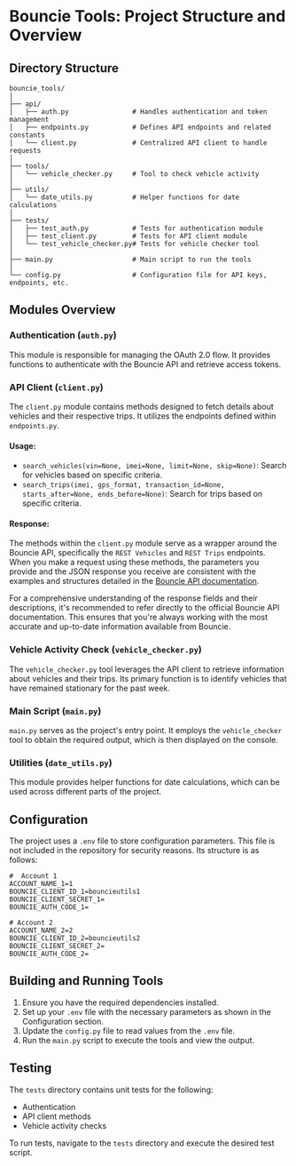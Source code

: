 # Bouncie Tools: Project Structure and Overview

## Directory Structure

```
bouncie_tools/
│
├── api/
│   ├── auth.py                # Handles authentication and token management
│   ├── endpoints.py           # Defines API endpoints and related constants
│   └── client.py              # Centralized API client to handle requests
│
├── tools/
│   └── vehicle_checker.py     # Tool to check vehicle activity
│
├── utils/
│   └── date_utils.py          # Helper functions for date calculations
│
├── tests/
│   ├── test_auth.py           # Tests for authentication module
│   ├── test_client.py         # Tests for API client module
│   └── test_vehicle_checker.py# Tests for vehicle checker tool
│
├── main.py                    # Main script to run the tools
│
└── config.py                  # Configuration file for API keys, endpoints, etc.
```

## Modules Overview

### Authentication (`auth.py`)
This module is responsible for managing the OAuth 2.0 flow. It provides functions to authenticate with the Bouncie API and retrieve access tokens.

### API Client (`client.py`)
The `client.py` module contains methods designed to fetch details about vehicles and their respective trips. It utilizes the endpoints defined within `endpoints.py`.

#### Usage:
- `search_vehicles(vin=None, imei=None, limit=None, skip=None)`: Search for vehicles based on specific criteria.
- `search_trips(imei, gps_format, transaction_id=None, starts_after=None, ends_before=None)`: Search for trips based on specific criteria.

#### Response:
The methods within the `client.py` module serve as a wrapper around the Bouncie API, specifically the `REST Vehicles` and `REST Trips` endpoints. When you make a request using these methods, the parameters you provide and the JSON response you receive are consistent with the examples and structures detailed in the [Bouncie API documentation](https://docs.bouncie.dev/#api-REST_Vehicles).

For a comprehensive understanding of the response fields and their descriptions, it's recommended to refer directly to the official Bouncie API documentation. This ensures that you're always working with the most accurate and up-to-date information available from Bouncie.

### Vehicle Activity Check (`vehicle_checker.py`)
The `vehicle_checker.py` tool leverages the API client to retrieve information about vehicles and their trips. Its primary function is to identify vehicles that have remained stationary for the past week.

### Main Script (`main.py`)
`main.py` serves as the project's entry point. It employs the `vehicle_checker` tool to obtain the required output, which is then displayed on the console.

### Utilities (`date_utils.py`)
This module provides helper functions for date calculations, which can be used across different parts of the project.

## Configuration

The project uses a `.env` file to store configuration parameters. This file is not included in the repository for security reasons. Its structure is as follows:

```
#  Account 1
ACCOUNT_NAME_1=1
BOUNCIE_CLIENT_ID_1=bouncieutils1
BOUNCIE_CLIENT_SECRET_1=
BOUNCIE_AUTH_CODE_1=

# Account 2
ACCOUNT_NAME_2=2
BOUNCIE_CLIENT_ID_2=bouncieutils2
BOUNCIE_CLIENT_SECRET_2=
BOUNCIE_AUTH_CODE_2=
```

## Building and Running Tools

1. Ensure you have the required dependencies installed.
2. Set up your `.env` file with the necessary parameters as shown in the Configuration section.
3. Update the `config.py` file to read values from the `.env` file.
4. Run the `main.py` script to execute the tools and view the output.

## Testing

The `tests` directory contains unit tests for the following:
- Authentication
- API client methods
- Vehicle activity checks

To run tests, navigate to the `tests` directory and execute the desired test script.
